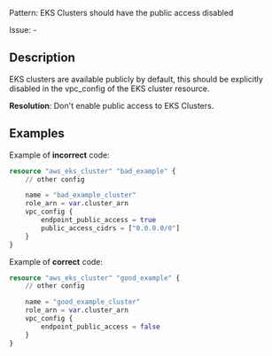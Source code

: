 Pattern: EKS Clusters should have the public access disabled

Issue: -

## Description

EKS clusters are available publicly by default, this should be explicitly disabled in the vpc_config of the EKS cluster resource.

**Resolution**: Don't enable public access to EKS Clusters.

## Examples

Example of **incorrect** code:

```terraform
resource "aws_eks_cluster" "bad_example" {
    // other config 

    name = "bad_example_cluster"
    role_arn = var.cluster_arn
    vpc_config {
		endpoint_public_access = true
		public_access_cidrs = ["0.0.0.0/0"]
    }
}
```

Example of **correct** code:

```terraform
resource "aws_eks_cluster" "good_example" {
    // other config 

    name = "good_example_cluster"
    role_arn = var.cluster_arn
    vpc_config {
        endpoint_public_access = false
    }
}
```